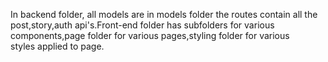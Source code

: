 In backend folder, all models are in models folder the routes contain all the post,story,auth api's.Front-end folder has subfolders for various components,page folder for various pages,styling folder for various styles applied to page.
